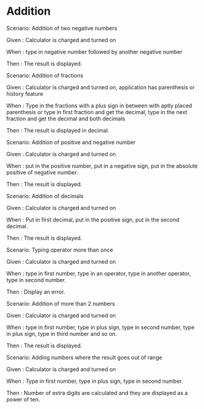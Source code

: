 # Addition

Scenario: Addition of two negative numbers
  
  Given : Calculator is charged and turned on

  When : type in negative number followed by another negative number
  
  Then : The result is displayed.

Scenario: Addition of fractions
  
  Given  : Calculator is charged and turned on, application has
  parenthesis or history feature
  
  When : Type in the fractions with a plus sign in between with
  aptly placed parenthesis or type in first fraction and get the
  decimal, type in the next fraction and get the decimal and both
  decimals
  
  Then : The result is displayed in decimal.
  
  Scenario: Addition of positive and negative number
  
  Given  : Calculator is charged and turned on
  
  When : put in the positive number, put in a negative sign, put in
  the absolute positive of negative number.
  
  Then : The result is displayed.
  
  Scenario: Addition of decimals
  
  Given  : Calculator is charged and turned on
  
  When : Put in first decimal, put in the positive sign, put in the second
  decimal.
  
  Then : The result is displayed.
  
  Scenario: Typing operator more than once
  
  Given  : Calculator is charged and turned on
  
  When : type in first number, type in an operator, type in another
  operator, type in second number.
  
  Then : Display an error.
  
  Scenario:  Addition of more than 2 numbers
  
  Given  : Calculator is charged and turned on
  
  When : type in first number, type in plus sign, type in second number,
  type in plus sign, type in third number and so on.
  
  Then : The result is displayed.
  
  Scenario: Adding numbers where the result goes out of range
  
  Given  : Calculator is charged and turned on
  
  When : Type in first number, type in plus sign, type in second number.
  
  Then : Number of extra digits are calculated and they are displayed as
  a power of ten.

